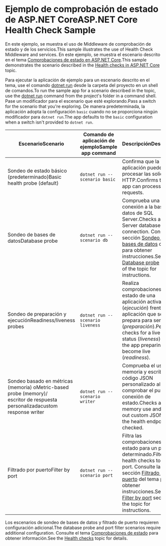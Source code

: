 # <a name="aspnet-core-health-check-sample"></a><span data-ttu-id="c750d-101">Ejemplo de comprobación de estado de ASP.NET Core</span><span class="sxs-lookup"><span data-stu-id="c750d-101">ASP.NET Core Health Check Sample</span></span>

<span data-ttu-id="c750d-102">En este ejemplo, se muestra el uso de Middleware de comprobación de estado y de los servicios.</span><span class="sxs-lookup"><span data-stu-id="c750d-102">This sample illustrates the use of Health Check Middleware and services.</span></span> <span data-ttu-id="c750d-103">En este ejemplo, se muestra el escenario descrito en el tema [Comprobaciones de estado en ASP.NET Core](https://docs.microsoft.com/aspnet/core/host-and-deploy/health-checks).</span><span class="sxs-lookup"><span data-stu-id="c750d-103">This sample demonstrates the scenario described in the [Health checks in ASP.NET Core](https://docs.microsoft.com/aspnet/core/host-and-deploy/health-checks) topic.</span></span>

<span data-ttu-id="c750d-104">Para ejecutar la aplicación de ejemplo para un escenario descrito en el tema, use el comando [dotnet run](https://docs.microsoft.com/dotnet/core/tools/dotnet-run) desde la carpeta del proyecto en un shell de comandos.</span><span class="sxs-lookup"><span data-stu-id="c750d-104">To run the sample app for a scenario described in the topic, use the [dotnet run](https://docs.microsoft.com/dotnet/core/tools/dotnet-run) command from the project's folder in a command shell.</span></span> <span data-ttu-id="c750d-105">Pase un modificador para el escenario que esté explorando.</span><span class="sxs-lookup"><span data-stu-id="c750d-105">Pass a switch for the scenario that you're exploring.</span></span> <span data-ttu-id="c750d-106">De manera predeterminada, la aplicación adopta la configuración `basic` cuando no se proporciona ningún modificador para `dotnet run`.</span><span class="sxs-lookup"><span data-stu-id="c750d-106">The app defaults to the `basic` configuration when a switch isn't provided to `dotnet run`.</span></span>

| <span data-ttu-id="c750d-107">Escenario</span><span class="sxs-lookup"><span data-stu-id="c750d-107">Scenario</span></span>                                               | <span data-ttu-id="c750d-108">Comando de aplicación de ejemplo</span><span class="sxs-lookup"><span data-stu-id="c750d-108">Sample app command</span></span>               | <span data-ttu-id="c750d-109">Descripción</span><span class="sxs-lookup"><span data-stu-id="c750d-109">Description</span></span> |
| ------------------------------------------------------ | -------------------------------- | ----------- |
| <span data-ttu-id="c750d-110">Sondeo de estado básico (predeterminado)</span><span class="sxs-lookup"><span data-stu-id="c750d-110">Basic health probe (default)</span></span>                           | `dotnet run --scenario basic`    | <span data-ttu-id="c750d-111">Confirma que la aplicación puede procesar las solicitudes HTTP.</span><span class="sxs-lookup"><span data-stu-id="c750d-111">Confirms that the app can process HTTP requests.</span></span> |
| <span data-ttu-id="c750d-112">Sondeo de bases de datos</span><span class="sxs-lookup"><span data-stu-id="c750d-112">Database probe</span></span>                                         | `dotnet run --scenario db`       | <span data-ttu-id="c750d-113">Comprueba una conexión a la base de datos de SQL Server.</span><span class="sxs-lookup"><span data-stu-id="c750d-113">Checks a SQL Server database connection.</span></span> <span data-ttu-id="c750d-114">Consulte la sección [Sondeo de bases de datos](https://docs.microsoft.com/aspnet/core/host-and-deploy/health-checks#database-probe) del tema para obtener instrucciones.</span><span class="sxs-lookup"><span data-stu-id="c750d-114">See the [Database probe](https://docs.microsoft.com/aspnet/core/host-and-deploy/health-checks#database-probe) section of the topic for instructions.</span></span> |
| <span data-ttu-id="c750d-115">Sondeo de preparación y ejecución</span><span class="sxs-lookup"><span data-stu-id="c750d-115">Readiness/liveness probes</span></span>                              | `dotnet run --scenario liveness` | <span data-ttu-id="c750d-116">Realiza comprobaciones de estado de una aplicación activa (*ejecución*) frente a la aplicación que se prepara para ser activa (*preparación*).</span><span class="sxs-lookup"><span data-stu-id="c750d-116">Performs checks for a live app status (*liveness*) versus the app preparing to become live (*readiness*).</span></span> |
| <span data-ttu-id="c750d-117">Sondeo basado en métricas (memoria) o</span><span class="sxs-lookup"><span data-stu-id="c750d-117">Metric-based probe (memory)/</span></span><br><span data-ttu-id="c750d-118">escritor de respuesta personalizada</span><span class="sxs-lookup"><span data-stu-id="c750d-118">custom response writer</span></span> | `dotnet run --scenario writer`   | <span data-ttu-id="c750d-119">Comprueba el uso de memoria y escribe código JSON personalizado al comprobar el punto de conexión de estado.</span><span class="sxs-lookup"><span data-stu-id="c750d-119">Checks against memory use and writes out custom JSON when the health endpoint is checked.</span></span> |
| <span data-ttu-id="c750d-120">Filtrado por puerto</span><span class="sxs-lookup"><span data-stu-id="c750d-120">Filter by port</span></span>                                         | `dotnet run --scenario port`     | <span data-ttu-id="c750d-121">Filtra las comprobaciones de estado para un puerto determinado.</span><span class="sxs-lookup"><span data-stu-id="c750d-121">Filters health checks to a given port.</span></span> <span data-ttu-id="c750d-122">Consulte la sección [Filtrado por puerto](https://docs.microsoft.com/aspnet/core/host-and-deploy/health-checks#filter-by-port) del tema para obtener instrucciones.</span><span class="sxs-lookup"><span data-stu-id="c750d-122">See the [Filter by port](https://docs.microsoft.com/aspnet/core/host-and-deploy/health-checks#filter-by-port) section of the topic for instructions.</span></span> |

<span data-ttu-id="c750d-123">Los escenarios de sondeo de bases de datos y filtrado de puerto requieren configuración adicional.</span><span class="sxs-lookup"><span data-stu-id="c750d-123">The database probe and port filter scenarios require additional configuration.</span></span> <span data-ttu-id="c750d-124">Consulte el tema [Comprobaciones de estado](https://docs.microsoft.com/aspnet/core/host-and-deploy/health-checks) para obtener información.</span><span class="sxs-lookup"><span data-stu-id="c750d-124">See the [Health checks](https://docs.microsoft.com/aspnet/core/host-and-deploy/health-checks) topic for details.</span></span>
